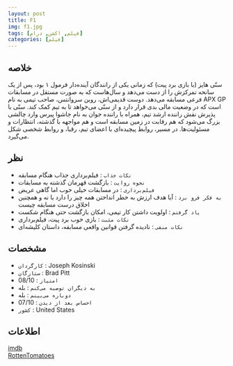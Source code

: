 ```yaml
---
layout: post
title: F1
img: f1.jpg
tags: [فیلم, اکشن, درام]
categories: [فیلم]
---
```


## خلاصه
سنّی هایز (با بازی برد پیت) که زمانی یکی از رانندگان آینده‌دار فرمول ۱ بود، پس از یک سانحه تمرکزش را از دست می‌دهد و سال‌هاست که به صورت مستقل در مسابقات فرعی مسابقه می‌دهد. دوست قدیمی‌اش، روبن سروانتس، صاحب تیمی به نام APX GP است که در وضعیت مالی بدی قرار دارد و از سنّی می‌خواهد تا به تیم کمک کند. سنّی با پذیرش نقش راننده ارشد تیم، همراه با راننده جوان به نام جاشوا پیرس وارد چالشی بزرگ می‌شود که هم رقابت در زمین مسابقه است و هم مواجهه با گذشته، انتظارات و مسئولیت‌ها. در مسیر، روابط پیچیده‌ای با اعضای تیم، رقبا، و روابط شخصی شکل می‌گیرد.  

## نظر
 - `نکات جذاب` : فیلم‌برداری جذاب هنگام مسابقه
 - `نحوه روایت` : بازگشت قهرمان گذشته به مسابقات
 - `فیلم‌برداری` : در مسابقات خیلی خوب اما گاهی عریض
 - `به فکر فرو برد` : آیا هدف ارزش به خطر انداختن همه چیز را دارد یا نه و همچنین اخلاق درست مسابقه چیست
 - `یاد گرفتم` : اولویت داشتن کار تیمی، امکان بازگشت حتی هنگام شکست
 - `نکات مثبت` : بازی خوب برد پیت، فیلم‌برداری
 - `نکات منفی` : نادیده گرفتن قوانین واقعی مسابقه، داستان کلیشه‌ای

## مشخصات
 - `کارگردان` : Joseph Kosinski
 - `ستارگان` : Brad Pitt
 - `امتیاز` : 08/10
 - `به دیگران توصیه می‌کنم` : بله
 - `دوباره می‌بینم` : بله
 - `احساس بعد از دیدن` : 07/10
 - `کشور` : United States

## اطلاعات
[imdb](https://www.imdb.com/title/tt16311594/reference/)  
[RottenTomatoes](https://www.rottentomatoes.com/m/f1_the_movie)